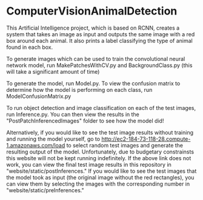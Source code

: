 # ComputerVisionAnimalDetection

This Artificial Intelligence project, which is based on RCNN, creates a system that takes an image as input and outputs the same image with a red box around each animal. It also prints a label classifying the type of animal found in each box.

To generate images which can be used to train the convolutional neural network model, run MakePatchesWithCV.py and BackgroundClass.py (this will take a significant amount of time)

To generate the model, run Model.py. To view the confusion matrix to determine how the model is performing on each class, run ModelConfusionMatrix.py

To run object detection and image classification on each of the test images, run Inference.py. You can then view the results in the "PostPatchInferencedImages" folder to see how the model did!

Alternatively, if you would like to see the test image results without training and running the model yourself, go to http://ec2-184-73-118-28.compute-1.amazonaws.com/load to select random test images and generate the resulting output of the model. Unfortunately, due to budgetary constrainsts this website will not be kept running indefinitely. If the above link does not work, you can view the final test image results in this repository in "website/static/postInferences." If you would like to see the test images that the model took as input (the original image without the red rectangles), you can view them by selecting the images with the corresponding number in "website/static/preInferences."
